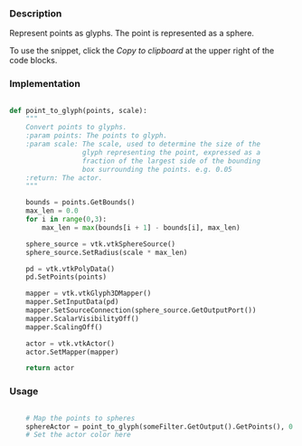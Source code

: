 ### Description

Represent points as glyphs. The point is represented as a sphere.

To use the snippet, click the *Copy to clipboard* at the upper right of the code blocks.

### Implementation

``` Python

def point_to_glyph(points, scale):
    """
    Convert points to glyphs.
    :param points: The points to glyph.
    :param scale: The scale, used to determine the size of the
                  glyph representing the point, expressed as a
                  fraction of the largest side of the bounding
                  box surrounding the points. e.g. 0.05
    :return: The actor.
    """

    bounds = points.GetBounds()
    max_len = 0.0
    for i in range(0,3):
        max_len = max(bounds[i + 1] - bounds[i], max_len)

    sphere_source = vtk.vtkSphereSource()
    sphere_source.SetRadius(scale * max_len)

    pd = vtk.vtkPolyData()
    pd.SetPoints(points)

    mapper = vtk.vtkGlyph3DMapper()
    mapper.SetInputData(pd)
    mapper.SetSourceConnection(sphere_source.GetOutputPort())
    mapper.ScalarVisibilityOff()
    mapper.ScalingOff()

    actor = vtk.vtkActor()
    actor.SetMapper(mapper)

    return actor

```

### Usage

``` Python

    # Map the points to spheres
    sphereActor = point_to_glyph(someFilter.GetOutput().GetPoints(), 0.05)
    # Set the actor color here

```

